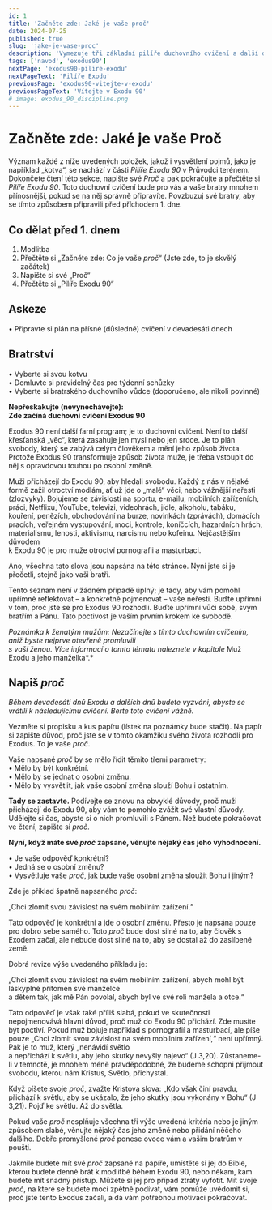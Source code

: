 ```yaml
---
id: 1
title: 'Začněte zde: Jaké je vaše proč'
date: 2024-07-25
published: true
slug: 'jake-je-vase-proc'
description: 'Vymezuje tři základní pilíře duchovního cvičení a další důležité informace'
tags: ['navod', 'exodus90']
nextPage: 'exodus90-pilire-exodu'
nextPageText: 'Pilíře Exodu'
previousPage: 'exodus90-vitejte-v-exodu'
previousPageText: 'Vítejte v Exodu 90'
# image: exodus_90_discipline.png
---
```


# Začněte zde: Jaké je vaše Proč

Význam každé z níže uvedených položek, jakož i vysvětlení pojmů, jako je například „kotva“, se nachází v části _Pilíře Exodu 90_ v Průvodci terénem. Dokončete čtení této sekce, napište své _Proč_ a pak pokračujte a přečtěte si _Pilíře Exodu 90_. Toto duchovní cvičení bude pro vás a vaše bratry mnohem přínosnější, pokud se na něj správně připravíte. Povzbuzuj své bratry, aby se tímto způsobem připravili před příchodem 1. dne.

## Co dělat před 1. dnem

1. Modlitba
1. Přečtěte si „Začněte zde: Co je vaše _proč_“ (Jste zde, to je skvělý začátek)
1. Napište si své „Proč“
1. Přečtěte si „Pilíře Exodu 90“

## Askeze

• Připravte si plán na přísné (důsledné) cvičení v devadesáti dnech

## Bratrství

• Vyberte si svou kotvu  
• Domluvte si pravidelný čas pro týdenní schůzky  
• Vyberte si bratrského duchovního vůdce (doporučeno, ale nikoli povinné)

**Nepřeskakujte (nevynechávejte):  
Zde začíná duchovní cvičení Exodus 90**

Exodus 90 není další farní program; je to duchovní cvičení. Není to další křesťanská „věc“, která zasahuje jen mysl nebo jen srdce. Je to plán svobody, který se zabývá celým člověkem a mění jeho způsob života. Protože Exodus 90 transformuje způsob života muže, je třeba vstoupit do něj s opravdovou touhou po osobní změně.

Muži přicházejí do Exodu 90, aby hledali svobodu. Každý z nás v nějaké formě zažil otroctví modlám, ať už jde o „malé“ věci, nebo vážnější neřesti (zlozvyky). Bojujeme se závislostí na sportu, e-mailu, mobilních zařízeních, práci, Netflixu, YouTube, televizi, videohrách, jídle, alkoholu, tabáku, kouření, penězích, obchodování na burze, novinkách (zprávách), domácích pracích, veřejném vystupování, moci, kontrole, koníčcích, hazardních hrách, materialismu, lenosti, aktivismu, narcismu nebo kofeinu. Nejčastějším důvodem  
k Exodu 90 je pro muže otroctví pornografii a masturbaci.

Ano, všechna tato slova jsou napsána na této stránce. Nyní jste si je přečetli, stejně jako vaši bratři.

Tento seznam není v žádném případě úplný; je tady, aby vám pomohl upřímně reflektovat – a konkrétně pojmenovat – vaše neřesti. Buďte upřímní v tom, proč jste se pro Exodus 90 rozhodli. Buďte upřímní vůči sobě, svým bratřím a Pánu. Tato poctivost je vaším prvním krokem ke svobodě.

_Poznámka k ženatým mužům: Nezačínejte s tímto duchovním cvičením, aniž byste nejprve otevřeně promluvili  
s vaší ženou. Více informací o tomto tématu naleznete v kapitole_ Muž Exodu a jeho manželka*.*

## Napiš _proč_

_Během devadesáti dnů Exodu a dalších dnů budete vyzváni, abyste se vrátili k následujícímu cvičení. Berte toto cvičení vážně._

Vezměte si propisku a kus papíru (lístek na poznámky bude stačit). Na papír si zapište důvod, proč jste se v tomto okamžiku svého života rozhodli pro Exodus. To je vaše _proč_.

Vaše napsané _proč_ by se mělo řídit těmito třemi parametry:  
• Mělo by být konkrétní.  
• Mělo by se jednat o osobní změnu.  
• Mělo by vysvětlit, jak vaše osobní změna slouží Bohu i ostatním.

**Tady se zastavte.** Podívejte se znovu na obvyklé důvody, proč muži přicházejí do Exodu 90, aby vám to pomohlo zvážit své vlastní důvody. Udělejte si čas, abyste si o nich promluvili s Pánem. Než budete pokračovat ve čtení, zapište si _proč_.

**Nyní, když máte své _proč_ zapsané, věnujte nějaký čas jeho vyhodnocení.**

• Je vaše odpověď konkrétní?  
• Jedná se o osobní změnu?  
• Vysvětluje vaše _proč_, jak bude vaše osobní změna sloužit Bohu i jiným?

Zde je příklad špatně napsaného _proč_:

„Chci zlomit svou závislost na svém mobilním zařízení.“

Tato odpověď je konkrétní a jde o osobní změnu. Přesto je napsána pouze pro dobro sebe samého. Toto _proč_ bude dost silné na to, aby člověk s Exodem začal, ale nebude dost silné na to, aby se dostal až do zaslíbené země.

Dobrá revize výše uvedeného příkladu je:

„Chci zlomit svou závislost na svém mobilním zařízení, abych mohl být láskyplně přítomen své manželce  
a dětem tak, jak mě Pán povolal, abych byl ve své roli manžela a otce.“

Tato odpověď je však také příliš slabá, pokud ve skutečnosti nepojmenovává hlavní důvod, proč muž do Exodu 90 přichází. Zde musíte být poctiví. Pokud muž bojuje například s pornografií a masturbací, ale píše pouze „Chci zlomit svou závislost na svém mobilním zařízení,“ není upřímný. Pak je to muž, který „nenávidí světlo  
a nepřichází k světlu, aby jeho skutky nevyšly najevo“ (J 3,20). Zůstaneme-li v temnotě, je mnohem méně pravděpodobné, že budeme schopni přijmout svobodu, kterou nám Kristus, Světlo, přichystal.

Když píšete svoje _proč_, zvažte Kristova slova: „Kdo však činí pravdu, přichází k světlu, aby se ukázalo, že jeho skutky jsou vykonány v Bohu“ (J 3,21). Pojď ke světlu. Až do světla.

Pokud vaše _proč_ nesplňuje všechna tři výše uvedená kritéria nebo je jiným způsobem slabé, věnujte nějaký čas jeho změně nebo přidání něčeho dalšího. Dobře promyšlené _proč_ ponese ovoce vám a vašim bratrům v poušti.

Jakmile budete mít své _proč_ zapsané na papíře, umístěte si jej do Bible, kterou budete denně brát k modlitbě během Exodu 90, nebo někam, kam budete mít snadný přístup. Můžete si jej pro případ ztráty vyfotit. Mít svoje _proč_, na které se budete moci zpětně podívat, vám pomůže uvědomit si, proč jste tento Exodus začali, a dá vám potřebnou motivaci pokračovat.
